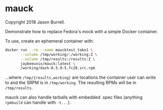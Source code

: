 mauck
=====

Copyright 2018 Jason Burrell.

Demonstrate how to replace Fedora's mock with a simple Docker container.

To use, create an ephemeral container with:

```bash
docker run --rm --name maucktest_take1 \
       --volume /tmp/working/:/working:Z \
       --volume /tmp/results:/results:Z \
       jaybeeunix/mauck:latest \
       /working/dash-0.5.9-5.fc28.src.rpm
```

...where `/tmp/{results,working}` are locations the container user can write to
and the SRPM is in `/tmp/working`. The resulting RPMs will be in `/tmp/results`.

mauck can also handle tarballs with embedded .spec files (anything `rpmbuild` can handle with `-t...`).

